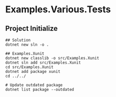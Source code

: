 # Examples.Various.Tests

## Project Initialize

```shell
## Solution
dotnet new sln -o .

## Examples.Xunit
dotnet new classlib -o src/Examples.Xunit
dotnet sln add src/Examples.Xunit
cd src/Examples.Xunit
dotnet add package xunit
cd ../../

# Update outdated package
dotnet list package --outdated
```

